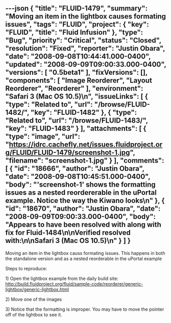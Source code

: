 ---json
{
  "title": "FLUID-1479",
  "summary": "Moving an item in the lightbox causes formating issues",
  "tags": "FLUID",
  "project": {
    "key": "FLUID",
    "title": "Fluid Infusion"
  },
  "type": "Bug",
  "priority": "Critical",
  "status": "Closed",
  "resolution": "Fixed",
  "reporter": "Justin Obara",
  "date": "2008-09-08T10:44:41.000-0400",
  "updated": "2008-09-09T09:00:33.000-0400",
  "versions": [
    "0.5beta1"
  ],
  "fixVersions": [],
  "components": [
    "Image Reorderer",
    "Layout Reorderer",
    "Reorderer"
  ],
  "environment": "Safari 3 (Mac OS 10.5)\n",
  "issueLinks": [
    {
      "type": "Related to",
      "url": "/browse/FLUID-1482/",
      "key": "FLUID-1482"
    },
    {
      "type": "Related to",
      "url": "/browse/FLUID-1483/",
      "key": "FLUID-1483"
    }
  ],
  "attachments": [
    {
      "type": "image",
      "url": "https://idrc.cachefly.net/issues.fluidproject.org/FLUID/FLUID-1479/screenshot-1.jpg",
      "filename": "screenshot-1.jpg"
    }
  ],
  "comments": [
    {
      "id": "18666",
      "author": "Justin Obara",
      "date": "2008-09-08T10:45:51.000-0400",
      "body": "'screenshot-1' shows the formatting issues as a nested reordererable in the uPortal example. Notice the way the Kiwano looks\n"
    },
    {
      "id": "18670",
      "author": "Justin Obara",
      "date": "2008-09-09T09:00:33.000-0400",
      "body": "Appears to have been resolved with along with fix for Fluid-1484\n\nVerified resolved with:\n\nSafari 3 (Mac OS 10.5)\n"
    }
  ]
}
---
Moving an item in the lightbox causs formating issues. This happens in both the standalone version and as a nested reorderable in the uPortal example

Steps to reproduce:

1\) Open the lightbox example from the daily build site:\
<http://build.fluidproject.org/fluid/sample-code/reorderer/generic-lightbox/generic-lightbox.html>

2\) Move one of the images

3\) Notice that the formatting is improper. You may have to move the pointer off of the lightbox to see it.

        